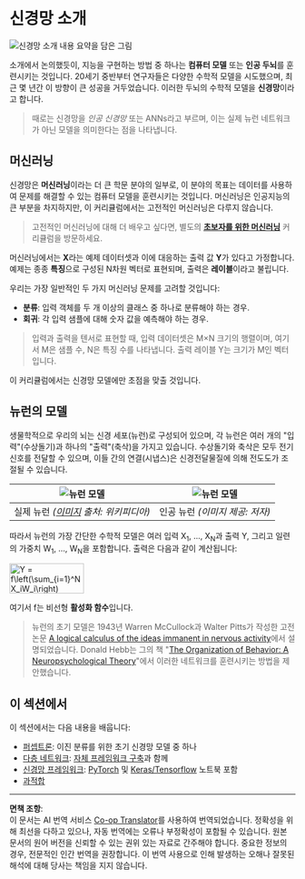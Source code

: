 <!--
CO_OP_TRANSLATOR_METADATA:
{
  "original_hash": "f862a99d88088163df12270e2f2ad6c3",
  "translation_date": "2025-10-03T12:44:17+00:00",
  "source_file": "lessons/3-NeuralNetworks/README.md",
  "language_code": "ko"
}
-->
# 신경망 소개

![신경망 소개 내용 요약을 담은 그림](../../../../translated_images/ai-neuralnetworks.1c687ae40bc86e834f497844866a26d3e0886650a67a4bbe29442e2f157d3b18.ko.png)

소개에서 논의했듯이, 지능을 구현하는 방법 중 하나는 **컴퓨터 모델** 또는 **인공 두뇌**를 훈련시키는 것입니다. 20세기 중반부터 연구자들은 다양한 수학적 모델을 시도했으며, 최근 몇 년간 이 방향이 큰 성공을 거두었습니다. 이러한 두뇌의 수학적 모델을 **신경망**이라고 합니다.

> 때로는 신경망을 *인공 신경망* 또는 ANNs라고 부르며, 이는 실제 뉴런 네트워크가 아닌 모델을 의미한다는 점을 나타냅니다.

## 머신러닝

신경망은 **머신러닝**이라는 더 큰 학문 분야의 일부로, 이 분야의 목표는 데이터를 사용하여 문제를 해결할 수 있는 컴퓨터 모델을 훈련시키는 것입니다. 머신러닝은 인공지능의 큰 부분을 차지하지만, 이 커리큘럼에서는 고전적인 머신러닝은 다루지 않습니다.

> 고전적인 머신러닝에 대해 더 배우고 싶다면, 별도의 **[초보자를 위한 머신러닝](http://github.com/microsoft/ml-for-beginners)** 커리큘럼을 방문하세요.

머신러닝에서는 **X**라는 예제 데이터셋과 이에 대응하는 출력 값 **Y**가 있다고 가정합니다. 예제는 종종 **특징**으로 구성된 N차원 벡터로 표현되며, 출력은 **레이블**이라고 불립니다.

우리는 가장 일반적인 두 가지 머신러닝 문제를 고려할 것입니다:

* **분류**: 입력 객체를 두 개 이상의 클래스 중 하나로 분류해야 하는 경우.
* **회귀**: 각 입력 샘플에 대해 숫자 값을 예측해야 하는 경우.

> 입력과 출력을 텐서로 표현할 때, 입력 데이터셋은 M&times;N 크기의 행렬이며, 여기서 M은 샘플 수, N은 특징 수를 나타냅니다. 출력 레이블 Y는 크기가 M인 벡터입니다.

이 커리큘럼에서는 신경망 모델에만 초점을 맞출 것입니다.

## 뉴런의 모델

생물학적으로 우리의 뇌는 신경 세포(뉴런)로 구성되어 있으며, 각 뉴런은 여러 개의 "입력"(수상돌기)과 하나의 "출력"(축삭)을 가지고 있습니다. 수상돌기와 축삭은 모두 전기 신호를 전달할 수 있으며, 이들 간의 연결(시냅스)은 신경전달물질에 의해 전도도가 조절될 수 있습니다.

![뉴런 모델](../../../../translated_images/synapse-wikipedia.ed20a9e4726ea1c6a3ce8fec51c0b9bec6181946dca0fe4e829bc12fa3bacf01.ko.jpg) | ![뉴런 모델](../../../../translated_images/artneuron.1a5daa88d20ebe6f5824ddb89fba0bdaaf49f67e8230c1afbec42909df1fc17e.ko.png)
----|----
실제 뉴런 *([이미지](https://en.wikipedia.org/wiki/Synapse#/media/File:SynapseSchematic_lines.svg) 출처: 위키피디아)* | 인공 뉴런 *(이미지 제공: 저자)*

따라서 뉴런의 가장 간단한 수학적 모델은 여러 입력 X<sub>1</sub>, ..., X<sub>N</sub>과 출력 Y, 그리고 일련의 가중치 W<sub>1</sub>, ..., W<sub>N</sub>을 포함합니다. 출력은 다음과 같이 계산됩니다:

<img src="../../../../translated_images/netout.1eb15eb76fd767313e067719f400cec4b0e5090239c3e997c29f6789d4c3c263.ko.png" alt="Y = f\left(\sum_{i=1}^N X_iW_i\right)" width="131" height="53" align="center"/>

여기서 f는 비선형 **활성화 함수**입니다.

> 뉴런의 초기 모델은 1943년 Warren McCullock과 Walter Pitts가 작성한 고전 논문 [A logical calculus of the ideas immanent in nervous activity](https://www.cs.cmu.edu/~./epxing/Class/10715/reading/McCulloch.and.Pitts.pdf)에서 설명되었습니다. Donald Hebb는 그의 책 "[The Organization of Behavior: A Neuropsychological Theory](https://books.google.com/books?id=VNetYrB8EBoC)"에서 이러한 네트워크를 훈련시키는 방법을 제안했습니다.

## 이 섹션에서

이 섹션에서는 다음 내용을 배웁니다:
* [퍼셉트론](03-Perceptron/README.md): 이진 분류를 위한 초기 신경망 모델 중 하나
* [다층 네트워크](04-OwnFramework/README.md): [자체 프레임워크 구축](04-OwnFramework/OwnFramework.ipynb)과 함께
* [신경망 프레임워크](05-Frameworks/README.md): [PyTorch](05-Frameworks/IntroPyTorch.ipynb) 및 [Keras/Tensorflow](05-Frameworks/IntroKerasTF.ipynb) 노트북 포함
* [과적합](../../../../lessons/3-NeuralNetworks/05-Frameworks)

---

**면책 조항**:  
이 문서는 AI 번역 서비스 [Co-op Translator](https://github.com/Azure/co-op-translator)를 사용하여 번역되었습니다. 정확성을 위해 최선을 다하고 있으나, 자동 번역에는 오류나 부정확성이 포함될 수 있습니다. 원본 문서의 원어 버전을 신뢰할 수 있는 권위 있는 자료로 간주해야 합니다. 중요한 정보의 경우, 전문적인 인간 번역을 권장합니다. 이 번역 사용으로 인해 발생하는 오해나 잘못된 해석에 대해 당사는 책임을 지지 않습니다.